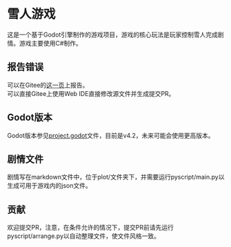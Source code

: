# 雪人游戏
这是一个基于Godot引擎制作的游戏项目，游戏的核心玩法是玩家控制雪人完成剧情。游戏主要使用C#制作。  
## 报告错误
可以在Gitee的[这一页](https://gitee.com/acrsinx/snowman/issues)上报告。  
可以直接Gitee上使用Web IDE直接修改源文件并生成提交PR。  
## Godot版本
Godot版本参见[project.godot](project.godot)文件，目前是v4.2，未来可能会使用更高版本。  
## 剧情文件
剧情写在markdown文件中，位于plot/文件夹下，并需要运行pyscript/main.py以生成可用于游戏内的json文件。  
## 贡献
欢迎提交PR，注意，在条件允许的情况下，提交PR前请先运行pyscript/arrange.py以自动整理文件，使文件风格一致。

